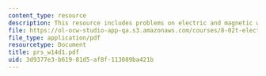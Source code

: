 ```yaml
---
content_type: resource
description: This resource includes problems on electric and magnetic wave.
file: https://ol-ocw-studio-app-qa.s3.amazonaws.com/courses/8-02t-electricity-and-magnetism-spring-2005/3d9377e3b61981d5af8f113089ba421b_prs_w14d1.pdf
file_type: application/pdf
resourcetype: Document
title: prs_w14d1.pdf
uid: 3d9377e3-b619-81d5-af8f-113089ba421b
---
```


